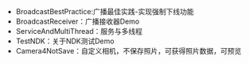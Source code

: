 - BroadcastBestPractice:广播最佳实践-实现强制下线功能
- BroadcastReceiver：广播接收器Demo
- ServiceAndMultiThread：服务与多线程
- TestNDK：关于NDK测试Demo
- Camera4NotSave：自定义相机，不保存照片，可获得照片数据，可预览